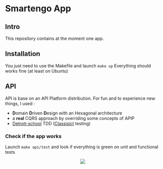 # Smartengo App
## Intro
This repository contains at the moment one app.
## Installation
You just need to use the Makefile and launch `make up`
Everything should works fine (at least on Ubuntu)
## API
API is base on an API Platform distribution.
For fun and to experience new things, I used : 
* **D**omain **D**riven **D**esign with an Hexagonal architecture
* a **real** CQRS approach by overriding some concepts of APIP
* [Detroit-school](https://github.com/testduble/contributing-tests/wiki/Detroit-school-TDD) TDD ([Classisict](https://martinfowler.com/articles/mocksArentStubs.html#SoShouldIBeAClassicistOrAMockist) testing)

### Check if the app works
Launch `make api/test` and look if everything is green on unit and functional tests
<p align="center"><img src="/img/demo.gif?raw=true"/></p>
